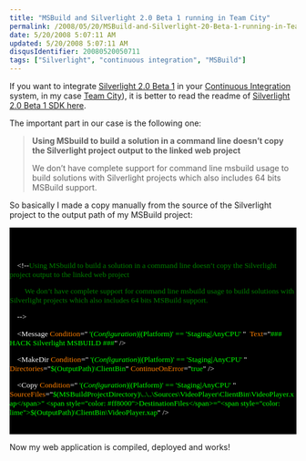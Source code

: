 ```yaml
---
title: "MSBuild and Silverlight 2.0 Beta 1 running in Team City"
permalink: /2008/05/20/MSBuild-and-Silverlight-20-Beta-1-running-in-Team-City/
date: 5/20/2008 5:07:11 AM
updated: 5/20/2008 5:07:11 AM
disqusIdentifier: 20080520050711
tags: ["Silverlight", "continuous integration", "MSBuild"]
---
```

If you want to integrate [Silverlight 2.0 Beta 1](http://silverlight.net/GetStarted/) in your [Continuous Integration](http://en.wikipedia.org/wiki/Continuous_Integration) system, in my case [Team City](http://www.jetbrains.com/teamcity)), it is better to read the readme of [Silverlight 2.0 Beta 1 SDK here](http://www.microsoft.com/silverlight/resources/readme.aspx?v=2.0&sdk=true).

The important part in our case is the following one:
<!-- more -->

> **Using MSbuild to build a solution in a command line doesn’t copy the Silverlight project output to the linked web project**
> 
> We don’t have complete support for command line msbuild usage to build solutions with Silverlight projects which also includes 64 bits MSBuild support.

So basically I made a copy manually from the source of the Silverlight project to the output path of my MSBuild project:
  <div style="font-size: 10pt; background: black; color: white; font-family: consolas">   

    <!--<span style="color: green">HACK Fix the missing copy of ClientBin </span>-->

    <!--<span style="color: green">http://www.microsoft.com/silverlight/resources/readme.aspx?v=2.0&sdk=true </span>-->

    <!--<span style="color: green">Using MSbuild to build a solution in a command line doesn’t copy the Silverlight project output to the linked web project</span>

<span style="color: green">        We don’t have complete support for command line msbuild usage to build solutions with Silverlight projects which also includes 64 bits MSBuild support.</span>

<span style="color: green">    </span>-->

    <Message <span style="color: #ff8000">Condition</span>="<span style="color: lime"> '$(Configuration)|$(Platform)' == 'Staging|AnyCPU' </span>"  <span style="color: #ff8000">Text</span>="<span style="color: lime">### HACK Silverlight MSBUILD ###</span>" />

    <MakeDir <span style="color: #ff8000">Condition</span>="<span style="color: lime"> '$(Configuration)|$(Platform)' == 'Staging|AnyCPU' </span>" <span style="color: #ff8000">Directories</span>="<span style="color: lime">$(OutputPath)\ClientBin</span>" <span style="color: #ff8000">ContinueOnError</span>="<span style="color: lime">true</span>" />

    <Copy <span style="color: #ff8000">Condition</span>="<span style="color: lime"> '$(Configuration)|$(Platform)' == 'Staging|AnyCPU' </span>" <span style="color: #ff8000">SourceFiles</span>="<span style="color: lime">$(MSBuildProjectDirectory)\..\..\Sources\VideoPlayer\ClientBin\VideoPlayer.xap</span>" <span style="color: #ff8000">DestinationFiles</span>="<span style="color: lime">$(OutputPath)\ClientBin\VideoPlayer.xap</span>" />

    <!--<span style="color: green">EndHACK </span>-->
 </div>  

Now my web application is compiled, deployed and works!
